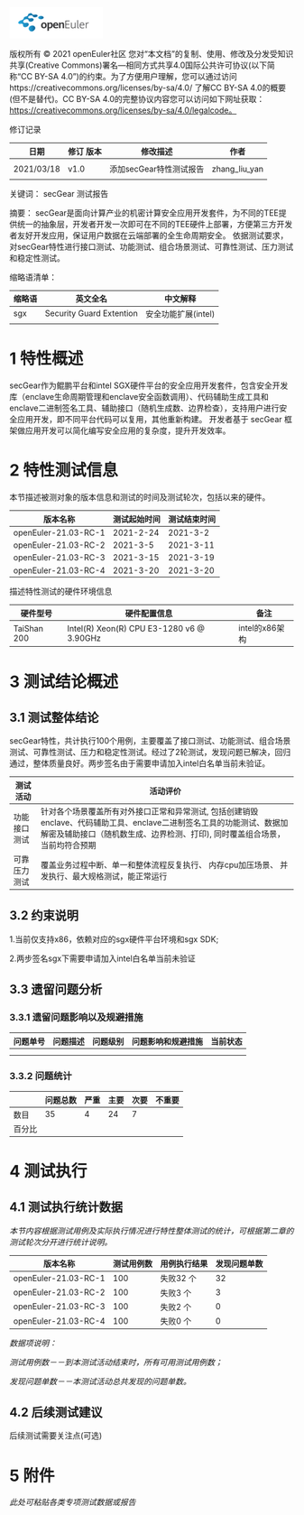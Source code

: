 ![openEuler ico](../../images/openEuler.png)

版权所有 © 2021  openEuler社区
 您对“本文档”的复制、使用、修改及分发受知识共享(Creative Commons)署名—相同方式共享4.0国际公共许可协议(以下简称“CC BY-SA 4.0”)的约束。为了方便用户理解，您可以通过访问https://creativecommons.org/licenses/by-sa/4.0/ 了解CC BY-SA 4.0的概要 (但不是替代)。CC BY-SA 4.0的完整协议内容您可以访问如下网址获取：https://creativecommons.org/licenses/by-sa/4.0/legalcode。

修订记录

| 日期     | 修订   版本 | 修改描述                | 作者 |
| ----     | ----------- | --------              | ----        |
|          |             |                       |             |
|2021/03/18|     v1.0    | 添加secGear特性测试报告 |zhang_liu_yan|
|          |             |                        |             |

 关键词： secGear 测试报告 

 

摘要：
secGear是面向计算产业的机密计算安全应用开发套件，为不同的TEE提供统一的抽象层，开发者开发一次即可在不同的TEE硬件上部署，方便第三方开发者友好开发应用，保证用户数据在云端部署的全生命周期安全。
依据测试要求，对secGear特性进行接口测试、功能测试、组合场景测试、可靠性测试、压力测试和稳定性测试。

 

缩略语清单：

| 缩略语 | 英文全名                   |          中文解释   |
| ------ | --------                 |--------              |
| sgx    | Security Guard Extention |   安全功能扩展(intel) |
|        |                          |          |

# 1     特性概述

secGear作为鲲鹏平台和intel SGX硬件平台的安全应用开发套件，包含安全开发库（enclave生命周期管理和enclave安全函数调用）、代码辅助生成工具和enclave二进制签名工具、辅助接口（随机生成数、边界检查），支持用户进行安全应用开发，即不同平台代码可以复用，其他重新构建。
开发者基于 secGear 框架做应用开发可以简化编写安全应用的复杂度，提升开发效率。

# 2     特性测试信息

本节描述被测对象的版本信息和测试的时间及测试轮次，包括以来的硬件。

| 版本名称            | 测试起始时间 | 测试结束时间 |
| --------           | ------------ | -----------|
|openEuler-21.03-RC-1| 2021-2-24   |   2021-3-2   |
|openEuler-21.03-RC-2| 2021-3-5    |   2021-3-11  |
|openEuler-21.03-RC-3| 2021-3-15   |   2021-3-19  |
|openEuler-21.03-RC-4| 2021-3-20   |   2021-3-20  |

描述特性测试的硬件环境信息

| 硬件型号    | 硬件配置信息                                |  备注         |
| --------   | ------------                                | ----         |
| TaiShan 200| Intel(R) Xeon(R) CPU E3-1280 v6 @ 3.90GHz   |intel的x86架构 |

# 3     测试结论概述

## 3.1   测试整体结论

secGear特性，共计执行100个用例，主要覆盖了接口测试、功能测试、组合场景测试、可靠性测试、压力和稳定性测试。经过了2轮测试，发现问题已解决，回归通过，整体质量良好。两步签名由于需要申请加入intel白名单当前未验证。

| 测试活动     | 活动评价  |
| --------    | --------                                                                                |
| 功能接口测试 |针对各个场景覆盖所有对外接口正常和异常测试,  包括创建销毁enclave、代码辅助工具、enclave二进制签名工具的功能测试、数据加解密及辅助接口（随机数生成、边界检测、打印), 同时覆盖组合场景，当前均符合预期 |
| 可靠压力测试 |  覆盖业务过程中断、单一和整体流程反复执行、 内存cpu加压场景、 并发执行、最大规格测试，能正常运行 |


## 3.2   约束说明

1.当前仅支持x86，依赖对应的sgx硬件平台环境和sgx SDK;

2.两步签名sgx下需要申请加入intel白名单当前未验证


## 3.3   遗留问题分析

### 3.3.1 遗留问题影响以及规避措施

| 问题单号 | 问题描述 | 问题级别 | 问题影响和规避措施 | 当前状态 |
| -------- | -------- | -------- | ------------------ | -------- |
|          |          |          |                    |          |
|          |          |          |                    |          |

### 3.3.2 问题统计

|        | 问题总数 | 严重 | 主要 | 次要 | 不重要 |
| ------ | -------- | ---- | ---- | ---- | ------ |
| 数目   |     35   |   4  |  24  |  7   |        |
| 百分比 |          |      |      |      |        |

# 4     测试执行

## 4.1   测试执行统计数据

*本节内容根据测试用例及实际执行情况进行特性整体测试的统计，可根据第二章的测试轮次分开进行统计说明。*

| 版本名称              | 测试用例数 | 用例执行结果 | 发现问题单数 |
| --------             | ---------- | ------------ | ------------ |
|openEuler-21.03-RC-1  |   100      |  失败32 个    |     32       |
|openEuler-21.03-RC-2  |   100      |  失败3 个     |      3       |
|openEuler-21.03-RC-3  |   100      |  失败2 个     |      0       |
|openEuler-21.03-RC-4  |   100      |  失败0 个     |      0       |

*数据项说明：*

*测试用例数－－到本测试活动结束时，所有可用测试用例数；*

*发现问题单数－－本测试活动总共发现的问题单数。*

## 4.2   后续测试建议

后续测试需要关注点(可选)

# 5     附件

*此处可粘贴各类专项测试数据或报告*

 



 

 
